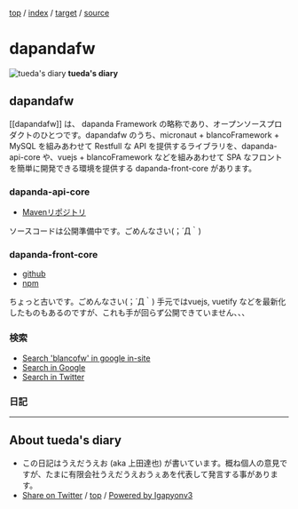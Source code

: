 [top](../index.html) / [index](index.html) / [target](https://uedaueo.github.io/diary-of-tueda/keyword/dapandafw.html) / [source](https://github.com/uedaueo/diary-of-tueda/blob/master/keyword/dapandafw.src.md) 

dapandafw
=====================================================================================================
![tueda's diary](https://uedaueo.github.io/diary-of-tueda/images/furoduck.jpg "うえだうえお") **tueda's diary**

## dapandafw

[[dapandafw]] は、 dapanda Framework の略称であり、オープンソースプロダクトのひとつです。dapandafw のうち、micronaut + blancoFramework + MySQL を組みあわせて Restfull な API を提供するライブラリを、dapanda-api-core や、vuejs + blancoFramework などを組みあわせて SPA なフロントを簡単に開発できる環境を提供する dapanda-front-core があります。

### dapanda-api-core

* [Mavenリポジトリ](https://github.com/uedaueo/dapandafw-maven2)

ソースコードは公開準備中です。ごめんなさい(；´Д｀)

### dapanda-front-core

* [github](https://github.com/uedaueo/dapanda-front-core)
* [npm](https://npm.io/package/dapanda-front-core)

ちょっと古いです。ごめんなさい(；´Д｀)
手元ではvuejs, vuetify などを最新化したものもあるのですが、これも手が回らず公開できていません、、、


### 検索

* [Search 'blancofw' in google in-site](https://www.google.co.jp/#pws=0&q=site:https%3A%2F%2Fuedaueo.github.io%2Fdiary-of-tueda%2F+blancofw)
* [Search in Google](https://www.google.co.jp/#pws=0&q=blancofw)
* [Search in Twitter](https://twitter.com/search?q=%23blancofw)

### 日記




----------------------------------------------------------------------------------------------------

## About tueda's diary

* この日記はうえだうえお (aka 上田達也) が書いています。概ね個人の意見ですが、たまに有限会社うえだうえおうぇあを代表して発言する事があります。
* [Share on Twitter](https://twitter.com/intent/tweet?hashtags=tueda%2Cuedaueo&text=dapandafw&url=https%3A%2F%2Fuedaueo.github.io%2Fdiary-of-tueda%2Fkeyword%2Fdapandafw.html) / [top](../index.html) / [Powered by Igapyonv3](https://github.com/igapyon/igapyonv3)
